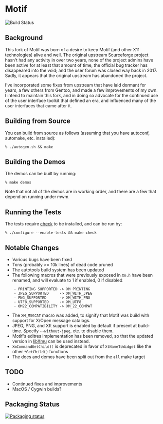 Motif
=====

![Build Status](https://github.com/thentenaar/motif/actions/workflows/build.yml/badge.svg?branch=master)

## Background

This fork of Motif was born of a desire to keep Motif (and other X11
technologies) alive and well. The original upstream Sourceforge project
hasn't had any activity in over two years, none of the project admins
have been active for at least that amount of time, the official bug
tracker has disappeared into the void; and the user forum was closed
way back in 2017. Sadly, it appears that the original upstream has
abandoned the project.

I've incorporated some fixes from upstream that have laid dormant
for years, a few others from Gentoo, and made a few improvements of my
own. I intend to maintain this fork, and in doing so advocate for the
continued use of the user interface toolkit that defined an era, and
influenced many of the user interfaces that came after it.

## Building from Source

You can build from source as follows (assuming that you have
autoconf, automake, etc. installed):
```
% ./autogen.sh && make
```

## Building the Demos

The demos can be built by running:
```
% make demos
```

Note that not all of the demos are in working order, and there are a
few that depend on running under mwm.

## Running the Tests

The tests require [check](https://github.com/libcheck/check) to be
installed, and can be run by:
```
% ./configure --enable-tests && make check
```

## Notable Changes

- Various bugs have been fixed
- Tons (probably >= 10k lines) of dead code pruned
- The autotools build system has been updated
- The following macros that were previously exposed in ``Xm.h`` have been
renamed, and will evaluate to 1 if enabled, 0 if disabled:
```
    - PRINTING_SUPPORTED -> XM_PRINTING
    - JPEG_SUPPORTED     -> XM_WITH_JPEG
    - PNG_SUPPORTED      -> XM_WITH_PNG
    - UTF8_SUPPORTED     -> XM_UTF8
    - OM22_COMPATIBILITY -> XM_22_COMPAT
```

- The ``XM_MSGCAT`` macro was added, to signify that Motif was build with
support for X/Open message catalogs.
- JPEG, PNG, and Xft support is enabled by default if present at build-time.
  Specify ``--without-jpeg``, etc. to disable them.
- Motif's editres implementation has been removed, so that the updated version
  in [libXmu](https://gitlab.freedesktop.org/xorg/lib/libxmu/-/merge_requests/18)
  can be used instead.
- ``XmCommandGetChild()`` is deprecated in favor of ``XtNameToWidget`` like the other ``*GetChild()`` functions
- The docs and demos have been split out from the ``all`` make target

## TODO

- Continued fixes and improvements
- MacOS / Cygwin builds?

## Packaging Status

[![Packaging status](https://repology.org/badge/vertical-allrepos/motif.svg)](https://repology.org/project/motif/versions)

